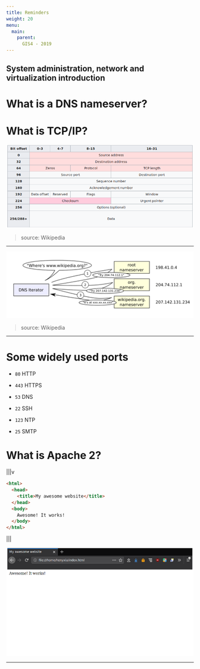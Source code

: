 ```yaml
---
title: Reminders
weight: 20
menu:
  main:
    parent:
      GIS4 - 2019
---
```


System administration, network and virtualization introduction
---

What is a DNS nameserver?
===

What is TCP/IP?
===

![TCP header definition](/tcp-header.png)

> source: Wikipedia

---

![DNS resolution example](/dns-resolve.png)

> source: Wikipedia

---

Some widely used ports
===

* `80` HTTP
* `443` HTTPS
* `53` DNS

* `22` SSH
* `123` NTP
* `25` SMTP

What is Apache 2?
===

|||v

~~~html
<html>
  <head>
    <title>My awesome website</title>
  </head>
  <body>
    Awesome! It works!
  </body>
</html>
~~~

|||

![Apache 2 render example](/apache2-render.png)

---


